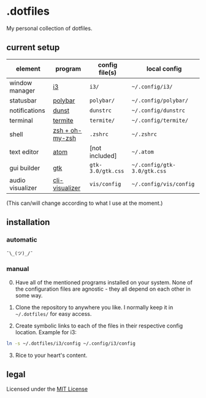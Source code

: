 # .dotfiles

My personal collection of dotfiles.

## current setup

| element | program | config file(s) | local config  |
| --- | --- | --- | --- |
| window manager    | [i3](https://i3wm.org/)                                       | `i3/` | `~/.config/i3/` |
| statusbar         | [polybar](https://github.com/jaagr/polybar) | `polybar/` | `~/.config/polybar/` |
| notifications     | [dunst](https://github.com/dunst-project/dunst) | `dunstrc` | `~/.config/dunstrc` |
| terminal          | [termite](https://github.com/thestinger/termite) | `termite/` | `~/.config/termite/` |
| shell             | [zsh + oh-my-zsh](https://github.com/robbyrussell/oh-my-zsh)  | `.zshrc` | `~/.zshrc` |
| text editor       | [atom](https://atom.io/) | [not included] | `~/.atom` |
| gui builder       | [gtk](https://www.gtk.org/) | `gtk-3.0/gtk.css` | `~/.config/gtk-3.0/gtk.css` |
| audio visualizer  | [cli-visualizer](https://github.com/dpayne/cli-visualizer) | `vis/config` | `~/.config/vis/config` |

(This can/will change according to what I use at the moment.)

## installation

### automatic

`¯\_(ツ)_/¯`

### manual

0. Have all of the mentioned programs installed on your system. None of the configuration files are agnostic - they all depend on each other in some way.

1. Clone the repository to anywhere you like. I normally keep it in `~/.dotfiles/` for easy access.

2. Create symbolic links to each of the files in their respective config location. Example for i3:
```bash
ln -s ~/.dotfiles/i3/config ~/.config/i3/config
```
3. Rice to your heart's content.

## legal

Licensed under the [MIT License](LICENSE)
